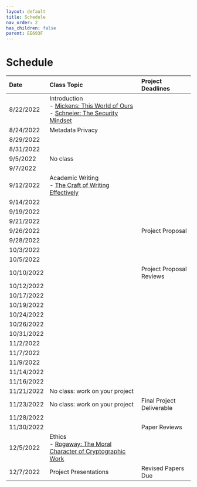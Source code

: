 ```yaml
---
layout: default
title: Schedule
nav_order: 2
has_children: false
parent: EE693F
---
```


# Schedule 



| Date       | Class Topic | Project Deadlines |
|:-----------|:------------------------------------------------------|:------------------|
|  8/22/2022 | Introduction<br>- [Mickens: This World of Ours](papers/mickens.pdf)<br>- [Schneier: The Security Mindset](https://www.schneier.com/blog/archives/2008/03/the_security_mi_1.html) | |
|  8/24/2022 | Metadata Privacy | |
|  8/29/2022 |                                                       | |
|  8/31/2022 |                                                       | |
|   9/5/2022 | No class                                              | |
|   9/7/2022 |                                                       | |
|  9/12/2022 | Academic Writing<br>- [The Craft of Writing Effectively](https://youtu.be/vtIzMaLkCaM) | |
|  9/14/2022 |                                                       |     |
|  9/19/2022 |                                                       |     |
|  9/21/2022 |                                                       |     |
|  9/26/2022 |                                                       | Project Proposal |
|  9/28/2022 |                                                       |     |
|  10/3/2022 |                                                       |     |
|  10/5/2022 |                                                       |     |
| 10/10/2022 |                                                       | Project Proposal Reviews |
| 10/12/2022 |                                                       |     |
| 10/17/2022 |                                                       |     |
| 10/19/2022 |                                                       |     |
| 10/24/2022 |                                                       |     |
| 10/26/2022 |                                                       |     |
| 10/31/2022 |                                                       |     |
|  11/2/2022 |                                                       |     |
|  11/7/2022 |                                                       |     |
|  11/9/2022 |                                                       |     |
| 11/14/2022 |                                                       |     |
| 11/16/2022 |                                                       |     |
| 11/21/2022 | No class: work on your project                        |     |
| 11/23/2022 | No class: work on your project                        | Final Project Deliverable |
| 11/28/2022 |                                                       |     |
| 11/30/2022 |                                                       | Paper Reviews |
|  12/5/2022 | Ethics<br>- [Rogaway: The Moral Character of Cryptographic Work](papers/rogaway.pdf) | |
|  12/7/2022 | Project Presentations                                 | Revised Papers Due |